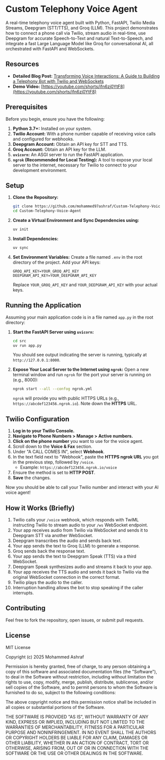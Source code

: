 # Custom Telephony Voice Agent

A real-time telephony voice agent built with Python, FastAPI, Twilio Media Streams, Deepgram (STT/TTS), and Groq (LLM). This project demonstrates how to connect a phone call via Twilio, stream audio in real-time, use Deepgram for accurate Speech-to-Text and natural Text-to-Speech, and integrate a fast Large Language Model like Groq for conversational AI, all orchestrated with FastAPI and WebSockets.

## Resources

*   **Detailed Blog Post:** [Transforming Voice Interactions: A Guide to Building a Telephony Bot with Twilio and WebSockets](https://medium.com/@mohammed97ashraf/transforming-voice-interactions-a-guide-to-building-a-telephony-bot-with-twilio-and-websockets-25bbdf513536)
*   **Demo Video:** [https://youtube.com/shorts/ifn6zj0YtF8](https://youtube.com/shorts/ifn6zj0YtF8)

## Prerequisites

Before you begin, ensure you have the following:

1.  **Python 3.7+:** Installed on your system.
2.  **Twilio Account:** With a phone number capable of receiving voice calls and configured for webhooks.
3.  **Deepgram Account:** Obtain an API key for STT and TTS.
4.  **Groq Account:** Obtain an API key for the LLM.
5.  **`uvicorn`:** An ASGI server to run the FastAPI application.
6.  **`ngrok` (Recommended for Local Testing):** A tool to expose your local server to the internet, necessary for Twilio to connect to your development environment.

## Setup

1.  **Clone the Repository:**
    ```bash
    git clone https://github.com/mohammed97ashraf/Custom-Telephony-Voice-Agent.git
    cd Custom-Telephony-Voice-Agent
    ```

2.  **Create a Virtual Environment and Sync Dependencies using:**
    ```bash
    uv init
    ```

3.  **Install Dependencies:**

    ```bash
    uv sync
    ```

4.  **Set Environment Variables:**
    Create a file named `.env` in the root directory of the project. Add your API keys:
    ```dotenv
    GROQ_API_KEY=YOUR_GROQ_API_KEY
    DEEPGRAM_API_KEY=YOUR_DEEPGRAM_API_KEY
    ```
    Replace `YOUR_GROQ_API_KEY` and `YOUR_DEEPGRAM_API_KEY` with your actual keys. 

## Running the Application
Assuming your main application code is in a file named `app.py` in the root directory:

1.  **Start the FastAPI Server using `uvicorn`:**
    ```bash
    cd src
    uv run app.py
    ```
    You should see output indicating the server is running, typically at `http://127.0.0.1:8000`.

2.  **Expose Your Local Server to the Internet using `ngrok`:**
    Open a new terminal window and run `ngrok` for the port your server is running on (e.g., 8000):
    ```bash
    ngrok start --all --confog ngrok.yml
    ```
    `ngrok` will provide you with public HTTPS URLs (e.g., `https://abcdef123456.ngrok.io`). Note down the **HTTPS** URL.

## Twilio Configuration

1.  **Log in to your Twilio Console.**
2.  **Navigate to Phone Numbers > Manage > Active numbers.**
3.  **Click on the phone number** you want to use for the voice agent.
4.  Scroll down to the **Voice & Fax** section.
5.  Under "A CALL COMES IN", select **Webhook**.
6.  In the text field next to "Webhook", paste the **HTTPS ngrok URL** you got in the previous step, followed by `/voice`.
    *   Example: `https://abcdef123456.ngrok.io/voice`
7.  Ensure the method is set to **HTTP POST**.
8.  **Save** the changes.

Now you should be able to call your Twilio number and interact with your AI voice agent!

## How it Works (Briefly)

1.  Twilio calls your `/voice` webhook, which responds with TwiML instructing Twilio to stream audio to your `/ws` WebSocket endpoint.
2.  Your app receives audio from Twilio via WebSocket and sends it to Deepgram STT via another WebSocket.
3.  Deepgram transcribes the audio and sends back text.
4.  Your app sends the text to Groq (LLM) to generate a response.
5.  Groq sends back the response text.
6.  Your app sends the text to Deepgram Speak (TTS) via a third WebSocket.
7.  Deepgram Speak synthesizes audio and streams it back to your app.
8.  Your app receives the TTS audio and sends it back to Twilio via the original WebSocket connection in the correct format.
9.  Twilio plays the audio to the caller.
10. Interruption handling allows the bot to stop speaking if the caller interrupts.

## Contributing

Feel free to fork the repository, open issues, or submit pull requests.

## License

MIT License

Copyright (c) 2025 Mohammed Ashraf

Permission is hereby granted, free of charge, to any person obtaining a copy
of this software and associated documentation files (the "Software"), to deal
in the Software without restriction, including without limitation the rights
to use, copy, modify, merge, publish, distribute, sublicense, and/or sell
copies of the Software, and to permit persons to whom the Software is
furnished to do so, subject to the following conditions:

The above copyright notice and this permission notice shall be included in all
copies or substantial portions of the Software.

THE SOFTWARE IS PROVIDED "AS IS", WITHOUT WARRANTY OF ANY KIND, EXPRESS OR
IMPLIED, INCLUDING BUT NOT LIMITED TO THE WARRANTIES OF MERCHANTABILITY,
FITNESS FOR A PARTICULAR PURPOSE AND NONINFRINGEMENT. IN NO EVENT SHALL THE
AUTHORS OR COPYRIGHT HOLDERS BE LIABLE FOR ANY CLAIM, DAMAGES OR OTHER
LIABILITY, WHETHER IN AN ACTION OF CONTRACT, TORT OR OTHERWISE, ARISING FROM,
OUT OF OR IN CONNECTION WITH THE SOFTWARE OR THE USE OR OTHER DEALINGS IN THE
SOFTWARE.
